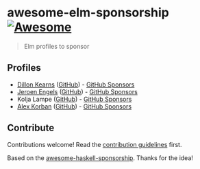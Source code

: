 # awesome-elm-sponsorship [![Awesome](https://awesome.re/badge.svg)](https://awesome.re)

> Elm profiles to sponsor


## Profiles

* [Dillon Kearns](https://incrementalelm.com) ([GitHub](https://github.com/dillonkearns)) - [GitHub Sponsors](https://github.com/sponsors/dillonkearns)
* [Jeroen Engels](https://jfmengels.net/) ([GitHub](https://github.com/jfmengels/)) - [GitHub Sponsors](https://github.com/sponsors/jfmengels)
* Kolja Lampe ([GitHub](https://github.com/razzeee/)) - [GitHub Sponsors](https://github.com/sponsors/razzeee)
* [Alex Korban](https://korban.net/elm/about) ([GitHub](https://github.com/alexkorban)) - [GitHub Sponsors](https://github.com/sponsors/alexkorban)


## Contribute

Contributions welcome! Read the [contribution guidelines](contributing.md) first.

Based on the [awesome-haskell-sponsorship](https://github.com/kowainik/awesome-haskell-sponsorship). Thanks for the idea!

